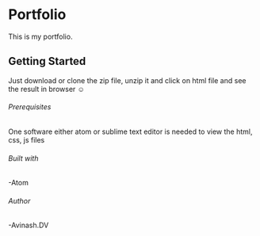 # Portfolio
This is my portfolio.
## Getting Started
Just download or clone the zip file, unzip it and click on html file and see the result in browser :relaxed:
###### Prerequisites
One software either atom or sublime text editor is needed to view the html, css, js files
###### Built with
-Atom
###### Author
-Avinash.DV
